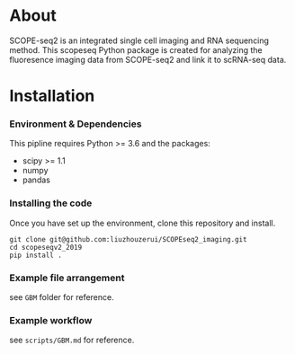 # About
SCOPE-seq2 is an integrated single cell imaging and RNA sequencing method. This scopeseq Python package is created for analyzing the fluoresence imaging data from SCOPE-seq2 and link it to scRNA-seq data. 

# Installation
### Environment & Dependencies
This pipline requires Python >= 3.6 and the packages:
- scipy >= 1.1
- numpy
- pandas

### Installing the code 
Once you have set up the environment, clone this repository and install.
```
git clone git@github.com:liuzhouzerui/SCOPEseq2_imaging.git
cd scopeseqv2_2019
pip install .
```

### Example file arrangement
see `GBM` folder for reference.

### Example workflow
see `scripts/GBM.md` for reference. 
